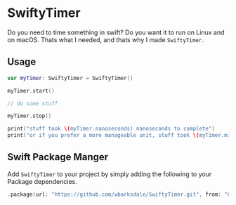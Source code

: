 # SwiftyTimer

Do you need to time something in swift? Do you want it to run on Linux and on macOS. Thats what I needed, and thats why I made `SwiftyTimer`.


## Usage

```swift
var myTimer: SwiftyTimer = SwiftyTimer()

myTimer.start()

// do some stuff

myTimer.stop()

print("stuff took \(myTimer.nanoseconds) nanoseconds to complete")
print("or if you prefer a more manageable unit, stuff took \(myTimer.milliseconds) milliseconds to complete")
```

## Swift Package Manger

Add `SwiftyTimer` to your project by simply adding the following to your Package dependencies.

```swift
.package(url: "https://github.com/wbarksdale/SwiftyTimer.git", from: "0.1.0")
``` 
